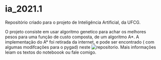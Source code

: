 # ia_2021.1

Repositório criado para o projeto de Inteligência Artificial, da UFCG.

O projeto consiste em usar algoritmo genetico para achar os melhores pesos para uma função de custo composta, de um algoritmo A*. A implementação do A* foi retirada da internet, e pode ser encontrado ( com algumas modifcações para o pygad) neste ![repositorio](https://github.com/KlebersonMariaCC/Sliding-Puzzle-A-Star-Solver).
Mais informações leiam os textos do noteboook ou fale comigo.
